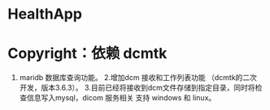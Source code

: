 # HealthApp
# Copyright：依赖 dcmtk


1. maridb 数据库查询功能。
2.增加dcm 接收和工作列表功能 （dcmtk的二次开发，版本3.6.3）。
3.目前已经将接收到dcm文件存储到指定目录，同时将检查信息写入mysql，dicom 服务相关 支持 windows 和 linux。
